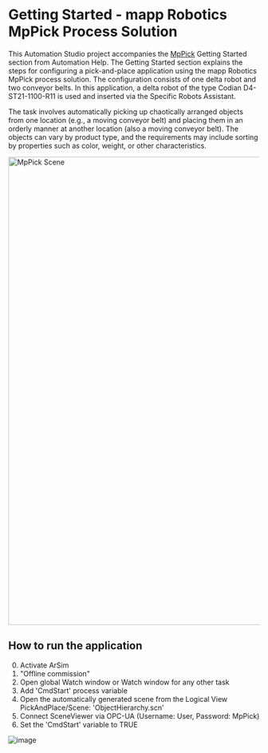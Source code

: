 # Getting Started - mapp Robotics MpPick Process Solution

This Automation Studio project accompanies the [MpPick](https://help.br-automation.com/#/en/6/motion/mapp_motion/mapp_robotics/programmierung/lib/pick/pick_.html) Getting Started section from Automation Help. The Getting Started section explains the steps for configuring a pick-and-place application using the mapp Robotics MpPick process solution. The configuration consists of one delta robot and two conveyor belts. In this application, a delta robot of the type Codian D4-ST21-1100-R11 is used and inserted via the Specific Robots Assistant.

The task involves automatically picking up chaotically arranged objects from one location (e.g., a moving conveyor belt) and placing them in an orderly manner at another location (also a moving conveyor belt). The objects can vary by product type, and the requirements may include sorting by properties such as color, weight, or other characteristics.

<img width="1304" height="938" alt="MpPick Scene" src="https://github.com/user-attachments/assets/e3c68013-4ba7-416c-ad8e-373bbf6bd18e" />

## How to run the application

0. Activate ArSim
1. "Offline commission"
2. Open global Watch window or Watch window for any other task
3. Add 'CmdStart' process variable 
4. Open the automatically generated scene from the Logical View PickAndPlace/Scene: 'ObjectHierarchy.scn'
5. Connect SceneViewer via OPC-UA (Username: User, Password: MpPick)
6. Set the 'CmdStart' variable to TRUE

![image](https://github.com/user-attachments/assets/18624cdf-c7f3-4b00-b2c4-23d2cc294c08)
